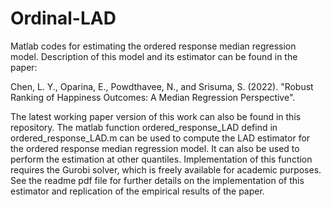 # Ordinal-LAD
Matlab codes for estimating the ordered response median regression model. Description of this model and its estimator can be found in the paper:

Chen, L. Y., Oparina, E., Powdthavee, N., and Srisuma, S. (2022). "Robust Ranking of Happiness Outcomes: A Median Regression Perspective".

The latest working paper version of this work can also be found in this repository. The matlab function ordered_response_LAD defind in ordered_response_LAD.m can be used to compute the LAD estimator for the ordered response median regression model. It can also be used to perform the estimation at other quantiles. Implementation of this function requires the Gurobi solver, which is freely available for academic purposes. See the readme pdf file for further details on the implementation of this estimator and replication of the empirical results of the paper. 

